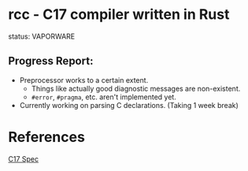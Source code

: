 # rcc - C17 compiler written in Rust

status: VAPORWARE

## Progress Report:
- Preprocessor works to a certain extent.
    - Things like actually good diagnostic messages are non-existent.
    - `#error`, `#pragma`, etc. aren't implemented yet.
- Currently working on parsing C declarations. (Taking 1 week break)

# References

[C17 Spec](https://web.archive.org/web/20181230041359/http://www.open-std.org/jtc1/sc22/wg14/www/abq/c17_updated_proposed_fdis.pdf)

